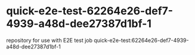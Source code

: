 # quick-e2e-test-62264e26-def7-4939-a48d-dee27387d1bf-1
repository for use with E2E test job quick-e2e-test:62264e26-def7-4939-a48d-dee27387d1bf-1
